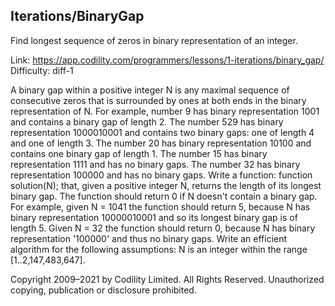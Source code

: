 Iterations/BinaryGap
------------------------
Find longest sequence of zeros in binary representation of an integer.

Link: https://app.codility.com/programmers/lessons/1-iterations/binary_gap/
Difficulty: diff-1

A binary gap within a positive integer N is any maximal sequence of consecutive zeros that is surrounded by ones at both ends in the binary representation of N.
For example, number 9 has binary representation 1001 and contains a binary gap of length 2. The number 529 has binary representation 1000010001 and contains two binary gaps: one of length 4 and one of length 3. The number 20 has binary representation 10100 and contains one binary gap of length 1. The number 15 has binary representation 1111 and has no binary gaps. The number 32 has binary representation 100000 and has no binary gaps.
Write a function:
function solution(N);
that, given a positive integer N, returns the length of its longest binary gap. The function should return 0 if N doesn't contain a binary gap.
For example, given N = 1041 the function should return 5, because N has binary representation 10000010001 and so its longest binary gap is of length 5. Given N = 32 the function should return 0, because N has binary representation '100000' and thus no binary gaps.
Write an efficient algorithm for the following assumptions:
N is an integer within the range [1..2,147,483,647].



Copyright 2009–2021 by Codility Limited. All Rights Reserved. Unauthorized copying, publication or disclosure prohibited.